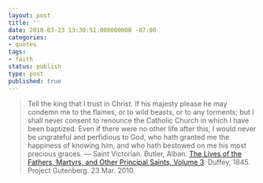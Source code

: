 ```yaml
---
layout: post
title: ''
date: 2010-03-23 13:30:51.000000000 -07:00
categories:
- quotes
tags:
- faith
status: publish
type: post
published: true
---
```

> Tell the king that I trust in Christ. If his majesty please he may condemn me to the flames, or to wild beasts, or to any torments; but I shall never consent to renounce the Catholic Church in which I have been baptized. Even if there were no other life after this, I would never be ungrateful and perfidious to God, who hath granted me the happiness of knowing him, and who hath bestowed on me his most precious graces.
&mdash; Saint Victorian. Butler, Alban. [The Lives of the Fathers, Martyrs, and Other Principal Saints, Volume 3](http://www.gutenberg.org/cache/epub/20450/pg20450.html#id02364). Duffey, 1845. Project Gutenberg. 23 Mar. 2010.

